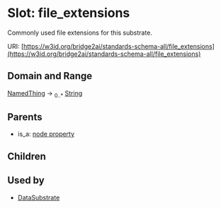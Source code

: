 
# Slot: file_extensions


Commonly used file extensions for this substrate.

URI: [https://w3id.org/bridge2ai/standards-schema-all/file_extensions](https://w3id.org/bridge2ai/standards-schema-all/file_extensions)


## Domain and Range

[NamedThing](NamedThing.md) &#8594;  <sub>0..\*</sub> [String](types/String.md)

## Parents

 *  is_a: [node property](node_property.md)

## Children


## Used by

 * [DataSubstrate](DataSubstrate.md)
